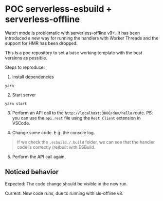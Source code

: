 # POC serverless-esbuild + serverless-offline

Watch mode is problematic with serverless-offline v9+. It has been introduced a new way for running the handlers with Worker Threads and the support for HMR has been dropped.

This is a poc repository to set a base working template with the best versions as possible.

Steps to reproduce:

1. Install dependencies
```
yarn
```

2. Start server
```
yarn start
```

3. Perform an API call to the `http://localhost:3000/dev/hello` route.
PS: you can use the `api.rest` file using the `Rest Client` extension in VSCode.

4. Change some code. E.g. the console log.
> If we check the `.esbuild./.build` folder, we can see that the handler code is correctly (re)built with ESBuild.

5. Perform the API call again. 

## Noticed behavior

Expected: The code change should be visible in the new run.

Current: New code runs, due to running with sls-offline v8.
